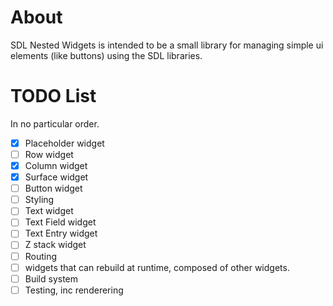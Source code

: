 # About

SDL Nested Widgets is intended to be a small library for managing simple ui elements (like buttons) using the SDL libraries.

# TODO List

In no particular order.

- [x] Placeholder widget
- [ ] Row widget
- [x] Column widget
- [x] Surface widget
- [ ] Button widget
- [ ] Styling
- [ ] Text widget
- [ ] Text Field widget
- [ ] Text Entry widget
- [ ] Z stack widget
- [ ] Routing
- [ ] widgets that can rebuild at runtime, composed of other widgets.
- [ ] Build system
- [ ] Testing, inc renderering